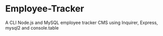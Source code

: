# Employee-Tracker
A CLI Node.js and MySQL employee tracker CMS using Inquirer, Express, mysql2 and console.table
